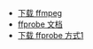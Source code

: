 - [下载 ffmpeg](https://ffmpeg.org/download.html)
- [ffprobe 文档](https://ffmpeg.org/ffprobe.html)
- [下载 ffprobe 方式1](https://ffbinaries.com/downloads)

